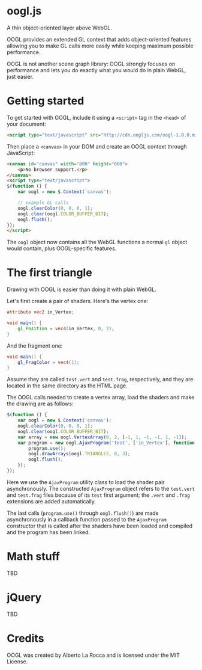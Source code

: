 oogl.js
=======

A thin object-oriented layer above WebGL.

OOGL provides an extended GL context that adds object-oriented features allowing you to make GL calls more easily while keeping maximum possible performance.

OOGL is not another scene graph library: OOGL strongly focuses on performance and lets you do exactly what you would do in plain WebGL, just easier.

Getting started
===============

To get started with OOGL, include it using a `<script>` tag in the `<head>` of your document:

```html
<script type="text/javascript" src="http://cdn.oogljs.com/oogl-1.0.0.min.js"></script>
```

Then place a `<canvas>` in your DOM and create an OOGL context through JavaScript:

```html
<canvas id="canvas" width="800" height="600">
	<p>No browser support.</p>
</canvas>
<script type="text/javascript">
$(function () {
	var oogl = new $.Context('canvas');

	// example GL calls
	oogl.clearColor(0, 0, 0, 1);
	oogl.clear(oogl.COLOR_BUFFER_BIT);
	oogl.flush();
});
</script>
```

The `oogl` object now contains all the WebGL functions a normal `gl` object would contain, plus OOGL-specific features.

The first triangle
==================

Drawing with OOGL is easier than doing it with plain WebGL.

Let's first create a pair of shaders. Here's the vertex one:

```glsl
attribute vec2 in_Vertex;

void main() {
	gl_Position = vec4(in_Vertex, 0, 2);
}
```

And the fragment one:

```glsl
void main() {
	gl_FragColor = vec4(1);
}
```

Assume they are called `test.vert` and `test.frag`, respectively, and they are located in the same directory as the HTML page.

The OOGL calls needed to create a vertex array, load the shaders and make the drawing are as follows:

```javascript
$(function () {
	var oogl = new $.Context('canvas');
	oogl.clearColor(0, 0, 0, 1);
	oogl.clear(oogl.COLOR_BUFFER_BIT);
	var array = new oogl.VertexArray(0, 2, [-1, 1, -1, -1, 1, -1]);
	var program = new oogl.AjaxProgram('test', ['in_Vertex'], function () {
		program.use();
		oogl.drawArrays(oogl.TRIANGLES, 0, 3);
		oogl.flush();
	});
});
```

Here we use the `AjaxProgram` utility class to load the shader pair asynchronously. The constructed `AjaxProgram` object refers to the `test.vert` and `test.frag` files because of its `test` first argument; the `.vert` and `.frag` extensions are added automatically.

The last calls (`program.use()` through `oogl.flush()`) are made asynchronously in a callback function passed to the `AjaxProgram` constructor that is called after the shaders have been loaded and compiled and the program has been linked.

Math stuff
==========

TBD

jQuery
======

TBD

Credits
=======

OOGL was created by Alberto La Rocca and is licensed under the MIT License.
